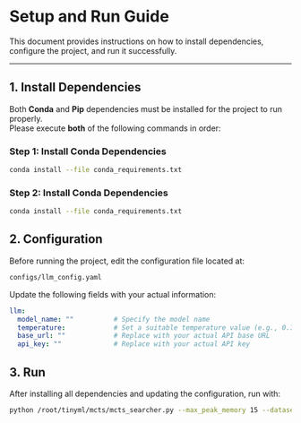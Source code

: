 # Setup and Run Guide

This document provides instructions on how to install dependencies, configure the project, and run it successfully.

---

## 1. Install Dependencies

Both **Conda** and **Pip** dependencies must be installed for the project to run properly.  
Please execute **both** of the following commands in order:

### Step 1: Install Conda Dependencies

```bash
conda install --file conda_requirements.txt
```
### Step 2: Install Conda Dependencies
```bash
conda install --file conda_requirements.txt
```

## 2. Configuration
Before running the project, edit the configuration file located at:

```bash
configs/llm_config.yaml
```

Update the following fields with your actual information:

```yaml
llm:
  model_name: ""          # Specify the model name
  temperature:            # Set a suitable temperature value (e.g., 0.7)
  base_url: ""            # Replace with your actual API base URL
  api_key: ""             # Replace with your actual API key
```

## 3. Run
After installing all dependencies and updating the configuration, run with:

```bash
python /root/tinyml/mcts/mcts_searcher.py --max_peak_memory 15 --dataset_name Mhealth
```